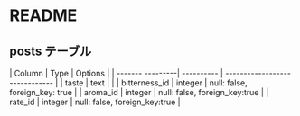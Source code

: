 # README


## posts テーブル

| Column           | Type       | Options                        |
| ------- ---------| ---------- | ------------------------------ |
| taste            | text       |                                |
| bitterness_id    | integer    | null: false, foreign_key: true |
| aroma_id         | integer    | null: false, foreign_key:true  |
| rate_id          | integer    | null: false, foreign_key:true  |